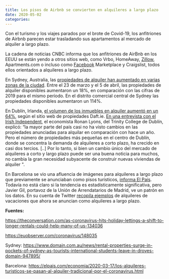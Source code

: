 ```yaml
---
title: Los pisos de Airbnb se convierten en alquileres a largo plazo
date: 2020-05-02
categories:
---
```


Con el turismo y los viajes parados por el brote de Covid-19, los anfitriones de Airbnb parecen estar trasladando sus apartamentos al mercado de alquiler a largo plazo.

<!--more-->

La cadena de noticias CNBC informa que los anfitriones de AirBnb en los EEUU se están yendo a otros sitios web, como Vrbo, HomeAway, [Zillow](https://www.cnbc.com/quotes/?symbol=ZG), Apartments.com o incluso como [Facebook](https://www.cnbc.com/quotes/?symbol=FB) Marketplace y Craigslist, todos ellos orientados a alquileres a largo plazo.

En Sydney, Australia, las [propiedades de alquiler han aumentado en varias zonas de la ciudad](https://www.domain.com.au/news/rental-properties-surge-in-pockets-of-sydney-as-tourists-international-students-leave-in-droves-domain-947895/). Entre el 23 de marzo y el 5 de abril, las propiedades de alquiler disponibles aumentaron un 18%, en comparación con las cifras de 2019 para el mismo período. En el distrito comercial central de Sydney las propiedades disponibles aumentaron un 114%.

En Dublín, Irlanda, [el volumen de los inmuebles en alquiler aumentó en un 64%](https://www.independent.ie/business/personal-finance/property-mortgages/rise-of-64pc-in-rental-properties-across-dublin-in-midst-of-coronavirus-crisis-daft-report-39061809.html), según el sitio web de propiedades Daft.ie. [En una entrevista con el Irish Independent](https://www.independent.ie/world-news/coronavirus/homes-for-rent-climb-as-airbnb-market-tumbles-39063281.html), el economista Ronan Lyons, del Trinity College de Dublín, explicó: “la mayor parte del país casi no ha visto cambios en las propiedades anunciadas para alquilar en comparación con hace un año. Pero el número de propiedades más pequeñas en el centro de Dublín, donde se concentra la demanda de alquileres a corto plazo, ha crecido en casi dos tercios. [..] Por lo tanto, si bien un cambio único del mercado de alquileres a corto y largo plazo puede ser una buena noticia para muchos, no cambia la gran necesidad subyacente de construir nuevas viviendas de alquiler ".

En Barcelona se vio una afluencia de imágenes para alquileres a largo plazo que previamente se anunciaban como pisos turísticos, [informa El País](https://elpais.com/economia/2020-03-17/los-alquileres-turisticos-se-pasan-al-alquiler-tradicional-por-el-coronavirus.html). Todavía no está claro si la tendencia es estadísticamente significativa, pero Javier Gil, portavoz de la Unión de Arrendatarios de Madrid, ve un patrón en los datos. En su cuenta de Twitter [recopila ejemplos](https://twitter.com/Gil_JavierGil/status/1239850262937862144) de alquileres de vacaciones que ahora se anuncian como alquileres a largo plazo.

**Fuentes:**

https://theconversation.com/as-coronavirus-hits-holiday-lettings-a-shift-to-longer-rentals-could-help-many-of-us-134036

https://euobserver.com/coronavirus/148035

Sydney: https://www.domain.com.au/news/rental-properties-surge-in-pockets-of-sydney-as-tourists-international-students-leave-in-droves-domain-947895/

Barcelona: https://elpais.com/economia/2020-03-17/los-alquileres-turisticos-se-pasan-al-alquiler-tradicional-por-el-coronavirus.html
